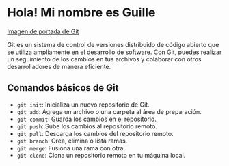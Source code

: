 # Hola! Mi nombre es Guille

[Imagen de portada de Git](https://raw.githubusercontent.com/guilleperalta/guilleperalta/main/portada%20web%20developer%20git.png)

Git es un sistema de control de versiones distribuido de código abierto que se utiliza ampliamente en el desarrollo de software. Con Git, puedes realizar un seguimiento de los cambios en tus archivos y colaborar con otros desarrolladores de manera eficiente.

## Comandos básicos de Git

- `git init`: Inicializa un nuevo repositorio de Git.
- `git add`: Agrega un archivo o una carpeta al área de preparación.
- `git commit`: Guarda los cambios en el repositorio.
- `git push`: Sube los cambios al repositorio remoto.
- `git pull`: Descarga los cambios del repositorio remoto.
- `git branch`: Crea, elimina o lista ramas.
- `git merge`: Fusiona una rama con otra.
- `git clone`: Clona un repositorio remoto en tu máquina local.

